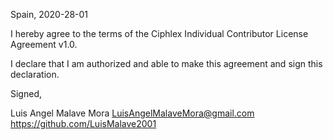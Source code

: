 Spain, 2020-28-01

I hereby agree to the terms of the Ciphlex Individual Contributor License
Agreement v1.0.

I declare that I am authorized and able to make this agreement and sign this
declaration.

Signed,

Luis Angel Malave Mora LuisAngelMalaveMora@gmail.com https://github.com/LuisMalave2001
